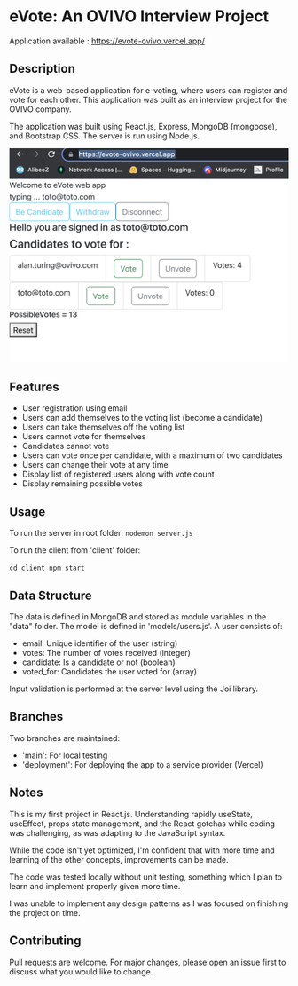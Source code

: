 # eVote: An OVIVO Interview Project

Application available : https://evote-ovivo.vercel.app/

## Description

eVote is a web-based application for e-voting, where users can register and vote for each other. This application was built as an interview project for the OVIVO company.

The application was built using React.js, Express, MongoDB (mongoose), and Bootstrap CSS. The server is run using Node.js.

![eVote App](./assets/eVoteAPP.png)

## Features

- User registration using email
- Users can add themselves to the voting list (become a candidate)
- Users can take themselves off the voting list
- Users cannot vote for themselves
- Candidates cannot vote
- Users can vote once per candidate, with a maximum of two candidates
- Users can change their vote at any time
- Display list of registered users along with vote count
- Display remaining possible votes

## Usage

To run the server in root folder:
`nodemon server.js`

To run the client from 'client' folder:

`cd client npm start`

## Data Structure

The data is defined in MongoDB and stored as module variables in the "data" folder. The model is defined in 'models/users.js'. A user consists of:

- email: Unique identifier of the user (string)
- votes: The number of votes received (integer)
- candidate: Is a candidate or not (boolean)
- voted_for: Candidates the user voted for (array)

Input validation is performed at the server level using the Joi library.

## Branches

Two branches are maintained:

- 'main': For local testing
- 'deployment': For deploying the app to a service provider (Vercel)

## Notes

This is my first project in React.js. Understanding rapidly useState, useEffect, props state management, and the React gotchas while coding was challenging, as was adapting to the JavaScript syntax.

While the code isn't yet optimized, I'm confident that with more time and learning of the other concepts, improvements can be made.

The code was tested locally without unit testing, something which I plan to learn and implement properly given more time.

I was unable to implement any design patterns as I was focused on finishing the project on time.

## Contributing

Pull requests are welcome. For major changes, please open an issue first to discuss what you would like to change.
